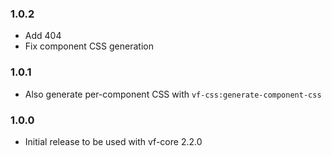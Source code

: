 ### 1.0.2

* Add 404
* Fix component CSS generation

### 1.0.1

* Also generate per-component CSS with `vf-css:generate-component-css`

### 1.0.0

* Initial release to be used with vf-core 2.2.0
